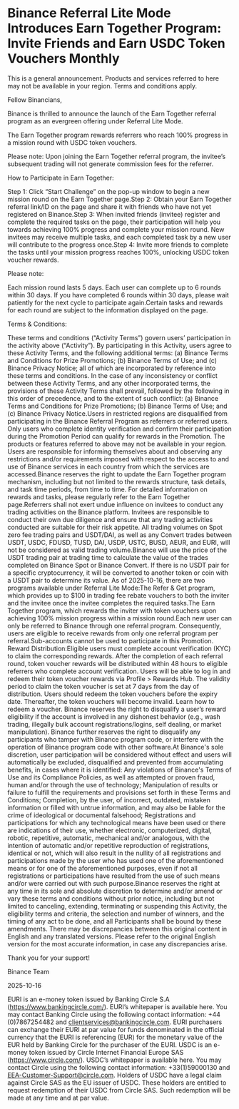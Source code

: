 # Binance Referral Lite Mode Introduces Earn Together Program: Invite Friends and Earn USDC Token Vouchers Monthly

This is a general announcement. Products and services referred to here may not be available in your region. Terms and conditions apply. 

Fellow Binancians, 

Binance is thrilled to announce the launch of the Earn Together referral program as an evergreen offering under Referral Lite Mode. 

The Earn Together program rewards referrers who reach 100% progress in a mission round with USDC token vouchers. 

Please note: Upon joining the Earn Together referral program, the invitee’s subsequent trading will not generate commission fees for the referrer.

How to Participate in Earn Together: 

Step 1: Click “Start Challenge” on the pop-up window to begin a new mission round on the Earn Together page.Step 2: Obtain your Earn Together referral link/ID on the page and share it with friends who have not yet registered on Binance.Step 3: When invited friends (invitee) register and complete the required tasks on the page, their participation will help you towards achieving 100% progress and complete your mission round. New invitees may receive multiple tasks, and each completed task by a new user will contribute to the progress once.Step 4: Invite more friends to complete the tasks until your mission progress reaches 100%, unlocking USDC token voucher rewards.

Please note:

Each mission round lasts 5 days. Each user can complete up to 6 rounds within 30 days. If you have completed 6 rounds within 30 days, please wait patiently for the next cycle to participate again.Certain tasks and rewards for each round are subject to the information displayed on the page.

Terms & Conditions:

These terms and conditions (“Activity Terms”) govern users’ participation in the activity above (“Activity”). By participating in this Activity, users agree to these Activity Terms, and the following additional terms: (a) Binance Terms and Conditions for Prize Promotions; (b) Binance Terms of Use; and (c) Binance Privacy Notice; all of which are incorporated by reference into these terms and conditions. In the case of any inconsistency or conflict between these Activity Terms, and any other incorporated terms, the provisions of these Activity Terms shall prevail, followed by the  following in this order of precedence, and to the extent of such conflict: (a) Binance Terms and Conditions for Prize Promotions; (b) Binance Terms of Use; and (c) Binance Privacy Notice.Users in restricted regions are disqualified from participating in the Binance Referral Program as referrers or referred users. Only users who complete identity verification and confirm their participation during the Promotion Period can qualify for rewards in the Promotion. The products or features referred to above may not be available in your region. Users are responsible for informing themselves about and observing any restrictions and/or requirements imposed with respect to the access to and use of Binance services in each country from which the services are accessed.Binance reserves the right to update the Earn Together program mechanism, including but not limited to the rewards structure, task details, and task time periods, from time to time. For detailed information on rewards and tasks, please regularly refer to the Earn Together page.Referrers shall not exert undue influence on invitees to conduct any trading activities on the Binance platform. Invitees are responsible to conduct their own due diligence and ensure that any trading activities conducted are suitable for their risk appetite. All trading volumes on Spot zero fee trading pairs and USDT/DAI, as well as any Convert trades between USDT, USDC, FDUSD, TUSD, DAI, USDP, USTC, BUSD, AEUR, and EURI, will not be considered as valid trading volume.Binance will use the price of the USDT trading pair at trading time to calculate the value of the trades completed on Binance Spot or Binance Convert. If there is no USDT pair for a specific cryptocurrency, it will be converted to another token or coin with a USDT pair to determine its value. As of 2025-10-16, there are two programs available under Referral Lite Mode:The Refer & Get program, which provides up to $100 in trading fee rebate vouchers to both the inviter and the invitee once the invitee completes the required tasks.The Earn Together program, which rewards the inviter with token vouchers upon achieving 100% mission progress within a mission round.Each new user can only be referred to Binance through one referral program. Consequently, users are eligible to receive rewards from only one referral program per referral.Sub-accounts cannot be used to participate in this Promotion. Reward Distribution:Eligible users must complete account verification (KYC) to claim the corresponding rewards. After the completion of each referral round, token voucher rewards will be distributed within 48 hours to eligible referrers who complete account verification. Users will be able to log in and redeem their token voucher rewards via Profile > Rewards Hub. The validity period to claim the token voucher is set at 7 days from the day of distribution. Users should redeem the token vouchers before the expiry date. Thereafter, the token vouchers will become invalid. Learn how to redeem a voucher. Binance reserves the right to disqualify a user’s reward eligibility if the account is involved in any dishonest behavior (e.g., wash trading, illegally bulk account registrations/logins, self dealing, or market manipulation). Binance further reserves the right to disqualify any participants who tamper with Binance program code, or interfere with the operation of Binance program code with other software.At Binance's sole discretion, user participation will be considered without effect and users will automatically be excluded, disqualified and prevented from accumulating benefits, in cases where it is identified: Any violations of Binance's Terms of Use and its Compliance Policies, as well as attempted or proven fraud, human and/or through the use of technology; Manipulation of results or failure to fulfill the requirements and provisions set forth in these Terms and Conditions; Completion, by the user, of incorrect, outdated, mistaken information or filled with untrue information, and may also be liable for the crime of ideological or documental falsehood; Registrations and participations for which any technological means have been used or there are indications of their use, whether electronic, computerized, digital, robotic, repetitive, automatic, mechanical and/or analogous, with the intention of automatic and/or repetitive reproduction of registrations, identical or not, which will also result in the nullity of all registrations and participations made by the user who has used one of the aforementioned means or for one of the aforementioned purposes, even if not all registrations or participations have resulted from the use of such means and/or were carried out with such purpose.Binance reserves the right at any time in its sole and absolute discretion to determine and/or amend or vary these terms and conditions without prior notice, including but not limited to canceling, extending, terminating or suspending this Activity, the eligibility terms and criteria, the selection and number of winners, and the timing of any act to be done, and all Participants shall be bound by these amendments. There may be discrepancies between this original content in English and any translated versions. Please refer to the original English version for the most accurate information, in case any discrepancies arise.

Thank you for your support!

Binance Team

2025-10-16

EURI is an e-money token issued by Banking Circle S.A (https://www.bankingcircle.com/). EURI’s whitepaper is available here. You may contact Banking Circle using the following contact information: +44 (0)7867254482 and clientservices@bankingcircle.com.  EURI purchasers can exchange their EURI at par value for funds denominated in the official currency that the EURI is referencing (EUR) for the monetary value of the EUR held by Banking Circle for the purchaser of the EURI. USDC is an e-money token issued by Circle Internet Financial Europe SAS (https://www.circle.com/). USDC’s whitepaper is available here. You may contact Circle using the following contact information: +33(1)59000130 and EEA-Customer-Support@circle.com. Holders of USDC have a legal claim against Circle SAS as the EU issuer of USDC. These holders are entitled to request redemption of their USDC from Circle SAS. Such redemption will be made at any time and at par value.